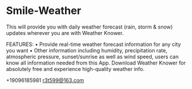 # Smile-Weather

This will provide you with daily weather forecast (rain, storm & snow) updates wherever you are with Weather Knower.

FEATURES:
• Provide real-time weather forecast information for any city you want
• Other information including humidity, precipitation rate, atmospheric pressure, sunset/sunrise as well as wind speed, users can know all information needed from this App.
Download Weather Knower for absolutely free and experience high-quality weather info.

+19096185981 r3t599@163.com
